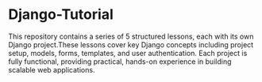 # Django-Tutorial
This repository contains a series of 5 structured lessons, each with its own Django project.These lessons cover key Django concepts including project setup, models, forms, templates, and user authentication. Each project is fully functional, providing practical, hands-on experience in building scalable web applications.
